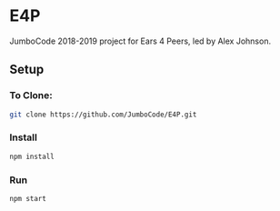 # E4P
JumboCode 2018-2019 project for Ears 4 Peers, led by Alex Johnson.

## Setup
### To Clone:
```sh
git clone https://github.com/JumboCode/E4P.git
```
### Install
```sh
npm install
```
### Run
```sh
npm start
```
